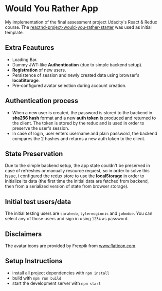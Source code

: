 # Would You Rather App

My implementation of the final assessment project Udacity's React & Redux course. The [reactnd-project-would-you-rather-starter](https://github.com/udacity/reactnd-project-would-you-rather-starter) was used as initial template.

## Extra Feautures

- Loading Bar.
- Dummy JWT-like **Authentication** (due to simple backend setup).
- **Registration** of new users.
- Persistence of session and newly created data using browser's **localStorage**.
- Pre-configured avatar selection during account creation.

## Authentication process

 - When a new user is created, the password is stored to the backend in **sha256 hash** format and a new **auth token** is produced and returned to the client. The token is stored by the redux and is used in order to preserve the user's session.
 - In case of login, user enters username and plain password, the backend compares the 2 hashes and returns a new auth token to the client.

## State Preservation
 Due to the simple backend setup, the app state couldn't be preserved in case of refreshes or manually resource request, so in order to solve this issue, i configured the redux store to use the **localStorage** in order to initialize its data (the first time the initial data are fetched from backend, then from a serialized version of state from browser storage).

## Initial test users/data

The initial testing users are `sarahedo`, `tylermcginnis` and `johndoe`. You can select any of those users and sign in using `1234` as password.

## Disclaimers

The avatar icons are provided by Freepik from www.flaticon.com.

## Setup Instructions

- install all project dependencies with `npm install`
- build with `npm run build`
- start the development server with `npm start`
